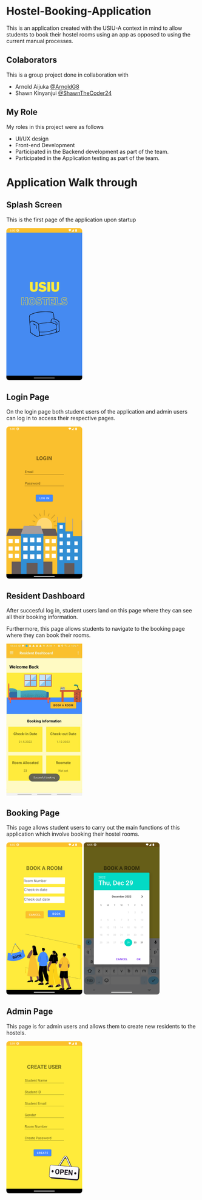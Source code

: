 # Hostel-Booking-Application
This is an application created with the USIU-A context in mind to allow students to book their hostel rooms using an app as opposed to using the current manual processes. 

## Colaborators
This is a group project done in collaboration with 
- Arnold Aijuka [@ArnoldG8](https://github.com/ArnoldG8)
- Shawn Kinyanjui [@ShawnTheCoder24](https://github.com/ShawnTheCoder24)

## My Role
My roles in this project were as follows
- UI/UX design
- Front-end Development
- Participated in the Backend development as part of the team. 
- Participated in the Application testing as part of the team. 


# Application Walk through
## Splash Screen
<p> This is the first page of the application upon startup</p>
<img src="https://github.com/Kendi42/Hostel-Booking-Application/blob/45723198fce75c2dd9c05ec05660df2b69358f1a/splashscreen.png" width="200" height="400"/>

## Login Page
<p> On the login page both student users of the application and admin users can log in to access their respective pages. </p>
<img src="https://github.com/Kendi42/Hostel-Booking-Application/blob/45723198fce75c2dd9c05ec05660df2b69358f1a/login.png" width="200" height="400"/>

## Resident Dashboard
<p>After succesful log in, student users land on this page where they can see all their booking information. </p>
<P> Furthermore, this page allows students to navigate to the booking page where they can book their rooms.</p>
<img src="https://github.com/Kendi42/Hostel-Booking-Application/blob/45723198fce75c2dd9c05ec05660df2b69358f1a/dashboard.jpg" width="200" height="400"/>

## Booking Page
<p> This page allows student users to carry out the main functions of this application which involve booking their hostel rooms.</p>
<img src="https://github.com/Kendi42/Hostel-Booking-Application/blob/45723198fce75c2dd9c05ec05660df2b69358f1a/bookroom.png" width="200" height="400"/>
<img src="https://github.com/Kendi42/Hostel-Booking-Application/blob/45723198fce75c2dd9c05ec05660df2b69358f1a/datepicker.png" width="200" height="400"/>

## Admin Page
<p> This page is for admin users and allows them to create new residents to the hostels.</p>
<img src="https://github.com/Kendi42/Hostel-Booking-Application/blob/45723198fce75c2dd9c05ec05660df2b69358f1a/createuserpage.png" width="200" height="400"/>


